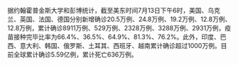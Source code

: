 据约翰霍普金斯大学和彭博统计，截至美东时间7月13日下午6时，美国、乌克兰、英国、法国、德国分别新增确诊20.5万例、24.8万例、19.2万例、12.8万例、12.8万例，累计确诊8911万例、529万例、2328万例、3288万例、2931万例，疫苗接种完毕比率为66.4%、36.5%、64.9%、81.3%、76.2%。此外，印度、巴西、意大利、韩国、俄罗斯、土耳其、西班牙、越南累计确诊超过1000万例。目前全球累计确诊5.59亿例，累计死亡636万例。